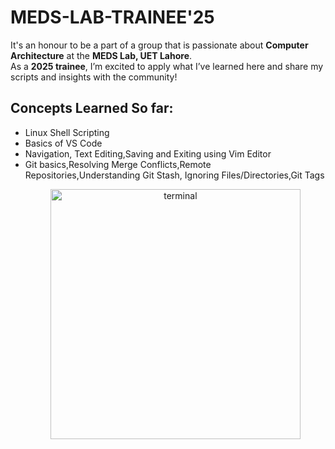 # MEDS-LAB-TRAINEE'25
It's an honour to be a part of a group that is passionate about  **Computer Architecture** at the **MEDS Lab, UET Lahore**.  
As a **2025 trainee**, I’m excited to apply what I’ve learned here and share my scripts and insights with the community!
## Concepts Learned So far:
- Linux Shell Scripting
- Basics of VS Code
- Navigation, Text Editing,Saving and Exiting using Vim Editor
- Git basics,Resolving Merge Conflicts,Remote Repositories,Understanding Git Stash, Ignoring Files/Directories,Git Tags
  <p align="center">
  <img src="https://github.com/EmanNasar001/MEDS-LAB-2025-TRAINEE/blob/main/terminal.png?raw=true" alt="terminal" width="400"/>
</p>

  


